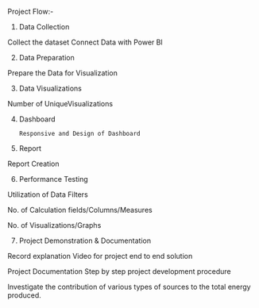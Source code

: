 Project Flow:-
1)	Data Collection

Collect the dataset
Connect Data with Power Bl

2)	Data Preparation

Prepare the Data for Visualization

3)	Data Visualizations

Number of UniqueVisualizations

4)	Dashboard

		Responsive and Design of Dashboard

5)	Report

Report Creation

6)	Performance Testing

Utilization of Data Filters

No. of Calculation fields/Columns/Measures

No. of Visualizations/Graphs

7)	Project Demonstration & Documentation

Record explanation Video for project end to end solution

Project Documentation Step by step project development procedure

Investigate the contribution of various types of sources to the total energy produced.
